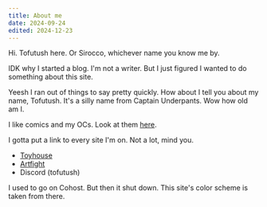 ```yaml
---
title: About me
date: 2024-09-24
edited: 2024-12-23
---
```


Hi. Tofutush here. Or Sirocco, whichever name you know me by.

IDK why I started a blog. I'm not a writer. But I just figured I wanted to do something about this site.

Yeesh I ran out of things to say pretty quickly. How about I tell you about my name, Tofutush. It's a silly name from Captain Underpants. Wow how old am I.

I like comics and my OCs. Look at them [here](https://tofutush.github.io/The-Iron-Ragdoll).

I gotta put a link to every site I'm on. Not a lot, mind you.

- [Toyhouse](https://toyhou.se/Tofutush)
- [Artfight](https://artfight.net/~Tofutush)
- Discord (tofutush)

I used to go on Cohost. But then it shut down. This site's color scheme is taken from there.
